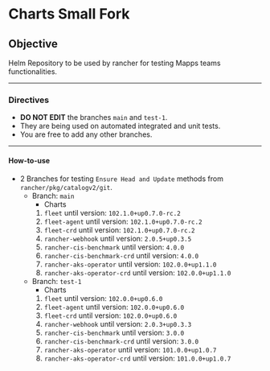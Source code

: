 # Charts Small Fork 

## Objective

Helm Repository to be used by rancher for testing Mapps teams functionalities. 

---

### Directives

- **DO NOT EDIT** the branches `main` and `test-1`.
- They are being used on automated integrated and unit tests. 
- You are free to add any other branches.

---

#### How-to-use

- 2 Branches for testing `Ensure Head and Update` methods from `rancher/pkg/catalogv2/git`. 
    - Branch: `main`
        - Charts
        1. `fleet` until version: `102.1.0+up0.7.0-rc.2`
        2. `fleet-agent` until version: `102.1.0+up0.7.0-rc.2`
        3. `fleet-crd` until version: `102.1.0+up0.7.0-rc.2`
        4. `rancher-webhook` until version: `2.0.5+up0.3.5`
        5. `rancher-cis-benchmark` until version: `4.0.0`
        6. `rancher-cis-benchmark-crd` until version: `4.0.0`
        7. `rancher-aks-operator` until version: `102.0.0+up1.1.0`
        8. `rancher-aks-operator-crd` until version: `102.0.0+up1.1.0`
    - Branch: `test-1`
        - Charts
        1. `fleet` until version: `102.0.0+up0.6.0`
        2. `fleet-agent` until version: `102.0.0+up0.6.0`
        3. `fleet-crd` until version: `102.0.0+up0.6.0`
        4. `rancher-webhook` until version: `2.0.3+up0.3.3`
        5. `rancher-cis-benchmark` until version: `3.0.0`
        6. `rancher-cis-benchmark-crd` until version: `3.0.0`
        7. `rancher-aks-operator` until version: `101.0.0+up1.0.7`
        8. `rancher-aks-operator-crd` until version: `101.0.0+up1.0.7`